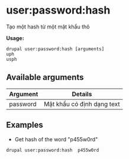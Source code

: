 # user:password:hash
Tạo một hash từ một mật khẩu thô

**Usage:**
```
drupal user:password:hash [arguments]
uph
usph
```

## Available arguments
Argument | Details
---------|-------------
password | Mật khẩu có định dạng text

## Examples
* Get hash of the word "p455w0rd"
```
drupal user:password:hash  p455w0rd
```
